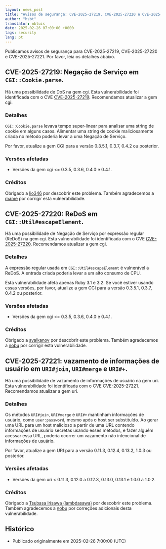 ```yaml
---
layout: news_post
title: "Avisos de segurança: CVE-2025-27219, CVE-2025-27220 e CVE-2025-27221"
author: "hsbt"
translator: nbluis
date: 2025-02-26 07:00:00 +0000
tags: security
lang: pt
---
```


Publicamos avisos de segurança para CVE-2025-27219, CVE-2025-27220 e CVE-2025-27221. Por favor, leia os detalhes abaixo.

## CVE-2025-27219: Negação de Serviço em `CGI::Cookie.parse`.

Há uma possibilidade de DoS na gem cgi. Esta vulnerabilidade foi identificada com o CVE [CVE-2025-27219](https://www.cve.org/CVERecord?id=CVE-2025-27219). Recomendamos atualizar a gem cgi.

### Detalhes

`CGI::Cookie.parse` levava tempo super-linear para analisar uma string de cookie em alguns casos. Alimentar uma string de cookie maliciosamente criada no método poderia levar a uma Negação de Serviço.

Por favor, atualize a gem CGI para a versão 0.3.5.1, 0.3.7, 0.4.2 ou posterior.

### Versões afetadas

* Versões da gem cgi <= 0.3.5, 0.3.6, 0.4.0 e 0.4.1.

### Créditos

Obrigado a [lio346](https://hackerone.com/lio346) por descobrir este problema. Também agradecemos a [mame](https://github.com/mame) por corrigir esta vulnerabilidade.

## CVE-2025-27220: ReDoS em `CGI::Util#escapeElement`.

Há uma possibilidade de Negação de Serviço por expressão regular (ReDoS) na gem cgi. Esta vulnerabilidade foi identificada com o CVE [CVE-2025-27220](https://www.cve.org/CVERecord?id=CVE-2025-27220). Recomendamos atualizar a gem cgi.

### Detalhes

A expressão regular usada em `CGI::Util#escapeElement` é vulnerável a ReDoS. A entrada criada poderia levar a um alto consumo de CPU.

Esta vulnerabilidade afeta apenas Ruby 3.1 e 3.2. Se você estiver usando essas versões, por favor, atualize a gem CGI para a versão 0.3.5.1, 0.3.7, 0.4.2 ou posterior.

### Versões afetadas

* Versões da gem cgi <= 0.3.5, 0.3.6, 0.4.0 e 0.4.1.

### Créditos

Obrigado a [svalkanov](https://hackerone.com/svalkanov) por descobrir este problema. Também agradecemos a [nobu](https://github.com/nobu) por corrigir esta vulnerabilidade.

## CVE-2025-27221: vazamento de informações de usuário em `URI#join`, `URI#merge` e `URI#+`.

Há uma possibilidade de vazamento de informações de usuário na gem uri. Esta vulnerabilidade foi identificada com o CVE [CVE-2025-27221](https://www.cve.org/CVERecord?id=CVE-2025-27221). Recomendamos atualizar a gem uri.

### Detalhes

Os métodos `URI#join`, `URI#merge` e `URI#+` mantinham informações de usuário, como `user:password`, mesmo após o host ser substituído. Ao gerar uma URL para um host malicioso a partir de uma URL contendo informações de usuário secretas usando esses métodos, e fazer alguém acessar essa URL, poderia ocorrer um vazamento não intencional de informações de usuário.

Por favor, atualize a gem URI para a versão 0.11.3, 0.12.4, 0.13.2, 1.0.3 ou posterior.

### Versões afetadas

* Versões da gem uri < 0.11.3, 0.12.0 a 0.12.3, 0.13.0, 0.13.1 e 1.0.0 a 1.0.2.

### Créditos

Obrigado a [Tsubasa Irisawa (lambdasawa)](https://hackerone.com/lambdasawa) por descobrir este problema. Também agradecemos a [nobu](https://github.com/nobu) por correções adicionais desta vulnerabilidade.

## Histórico

* Publicado originalmente em 2025-02-26 7:00:00 (UTC)
